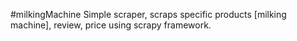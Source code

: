 #milkingMachine
Simple scraper, scraps specific products [milking machine], review, price using scrapy framework.
